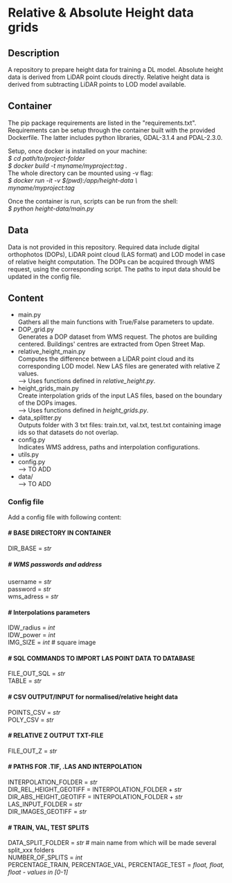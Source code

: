 # Relative & Absolute Height data grids

## Description
A repository to prepare height data for training a DL model. Absolute height data is derived from LiDAR point clouds directly. Relative height data is derived from subtracting LiDAR points to LOD model available. 

## Container
The pip package requirements are listed in the "requirements.txt".  
Requirements can be setup through the container built with the provided Dockerfile. The latter includes python libraries, GDAL-3.1.4 and PDAL-2.3.0.  

Setup, once docker is installed on your machine:  
*$ cd path/to/project-folder*  
*$ docker build -t myname/myproject:tag .*  
The whole directory can be mounted using -v flag:  
*$ docker run -it -v $(pwd):/app/height-data \           
myname/myproject:tag*  

Once the container is run, scripts can be run from the shell:    
*$ python height-data/main.py*

## Data
Data is not provided in this repository. Required data include digital orthophotos (DOPs), LiDAR point cloud (LAS format) and LOD model in case of relative height computation. The DOPs can be acquired through WMS request, using the corresponding script. The paths to input data should be updated in the config file.

## Content

* main.py  
Gathers all the main functions with True/False parameters to update.
* DOP_grid.py  
Generates a DOP dataset from WMS request.
The photos are building centered. Buildings' centres are extracted from Open Street Map.
* relative_height_main.py  
Computes the difference between a LiDAR point cloud and its corresponding LOD model.
New LAS files are generated with relative Z values.  
--> Uses functions defined in *relative_height.py*.
* height_grids_main.py  
Create interpolation grids of the input LAS files, based on the boundary of the DOPs images.  
--> Uses functions defined in *height_grids.py*.
* data_splitter.py  
Outputs folder with 3 txt files: train.txt, val.txt, test.txt containing image ids so that datasets do not overlap.
* config.py  
Indicates WMS address, paths and interpolation configurations.
* utils.py  
* config.py  
--> TO ADD
* data/  
--> TO ADD

### Config file

Add a config file with following content:  

#### # BASE DIRECTORY IN CONTAINER  
DIR_BASE = *str*  
##### # WMS passwords and address  
username = *str*  
password = *str*  
wms_adress = *str*  
#### # Interpolations parameters  
IDW_radius = *int*  
IDW_power = *int*  
IMG_SIZE = *int*      # square image  
#### # SQL COMMANDS TO IMPORT LAS POINT DATA TO DATABASE  
FILE_OUT_SQL = *str*  
TABLE = *str*  
#### # CSV OUTPUT/INPUT for normalised/relative height data  
POINTS_CSV = *str*  
POLY_CSV = *str*  
#### # RELATIVE Z OUTPUT TXT-FILE  
FILE_OUT_Z = *str*  
#### # PATHS FOR .TIF, .LAS AND INTERPOLATION  
INTERPOLATION_FOLDER = *str*  
DIR_REL_HEIGHT_GEOTIFF = INTERPOLATION_FOLDER + *str* 
DIR_ABS_HEIGHT_GEOTIFF = INTERPOLATION_FOLDER + *str* 
LAS_INPUT_FOLDER = *str*  
DIR_IMAGES_GEOTIFF = *str*  
#### # TRAIN, VAL, TEST SPLITS  
DATA_SPLIT_FOLDER = *str*       # main name from which will be made several split_xxx folders  
NUMBER_OF_SPLITS = *int*  
PERCENTAGE_TRAIN, PERCENTAGE_VAL, PERCENTAGE_TEST = *float, float, float - values in [0-1]*  
